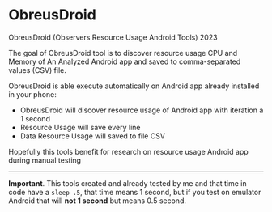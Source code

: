 # ObreusDroid
ObreusDroid (Observers Resource Usage Android Tools) 2023

The goal of ObreusDroid tool is to discover resource usage CPU and Memory of An Analyzed Android app and saved to comma-separated values (CSV) file. 

ObreusDroid is able execute automatically on Android app already installed in your phone:
- ObreusDroid will discover resource usage of Android app with iteration a 1 second
- Resource Usage will save every line
- Data Resource Usage will saved to file CSV

Hopefully this tools benefit for research on resource usage Android app during manual testing

- - - -
<b>Important</b>. This tools created and already tested by me and that time in code have a `sleep .5`, that time means 1 second, but if you test on emulator Android that will <b>not 1 second</b> but means 0.5 second.
